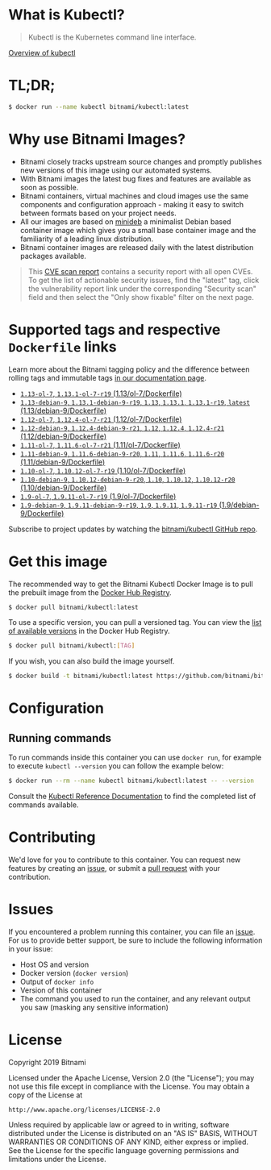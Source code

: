 
# What is Kubectl?

> Kubectl is the Kubernetes command line interface.

[Overview of kubectl](https://kubernetes.io/docs/reference/kubectl/overview/)

# TL;DR;

```bash
$ docker run --name kubectl bitnami/kubectl:latest
```

# Why use Bitnami Images?

* Bitnami closely tracks upstream source changes and promptly publishes new versions of this image using our automated systems.
* With Bitnami images the latest bug fixes and features are available as soon as possible.
* Bitnami containers, virtual machines and cloud images use the same components and configuration approach - making it easy to switch between formats based on your project needs.
* All our images are based on [minideb](https://github.com/bitnami/minideb) a minimalist Debian based container image which gives you a small base container image and the familiarity of a leading linux distribution.
* Bitnami container images are released daily with the latest distribution packages available.


> This [CVE scan report](https://quay.io/repository/bitnami/kubectl?tab=tags) contains a security report with all open CVEs. To get the list of actionable security issues, find the "latest" tag, click the vulnerability report link under the corresponding "Security scan" field and then select the "Only show fixable" filter on the next page.

# Supported tags and respective `Dockerfile` links

Learn more about the Bitnami tagging policy and the difference between rolling tags and immutable tags [in our documentation page](https://docs.bitnami.com/containers/how-to/understand-rolling-tags-containers/).


* [`1.13-ol-7`, `1.13.1-ol-7-r19` (1.13/ol-7/Dockerfile)](https://github.com/bitnami/bitnami-docker-kubectl/blob/1.13.1-ol-7-r19/1.13/ol-7/Dockerfile)
* [`1.13-debian-9`, `1.13.1-debian-9-r19`, `1.13`, `1.13.1`, `1.13.1-r19`, `latest` (1.13/debian-9/Dockerfile)](https://github.com/bitnami/bitnami-docker-kubectl/blob/1.13.1-debian-9-r19/1.13/debian-9/Dockerfile)
* [`1.12-ol-7`, `1.12.4-ol-7-r21` (1.12/ol-7/Dockerfile)](https://github.com/bitnami/bitnami-docker-kubectl/blob/1.12.4-ol-7-r21/1.12/ol-7/Dockerfile)
* [`1.12-debian-9`, `1.12.4-debian-9-r21`, `1.12`, `1.12.4`, `1.12.4-r21` (1.12/debian-9/Dockerfile)](https://github.com/bitnami/bitnami-docker-kubectl/blob/1.12.4-debian-9-r21/1.12/debian-9/Dockerfile)
* [`1.11-ol-7`, `1.11.6-ol-7-r21` (1.11/ol-7/Dockerfile)](https://github.com/bitnami/bitnami-docker-kubectl/blob/1.11.6-ol-7-r21/1.11/ol-7/Dockerfile)
* [`1.11-debian-9`, `1.11.6-debian-9-r20`, `1.11`, `1.11.6`, `1.11.6-r20` (1.11/debian-9/Dockerfile)](https://github.com/bitnami/bitnami-docker-kubectl/blob/1.11.6-debian-9-r20/1.11/debian-9/Dockerfile)
* [`1.10-ol-7`, `1.10.12-ol-7-r19` (1.10/ol-7/Dockerfile)](https://github.com/bitnami/bitnami-docker-kubectl/blob/1.10.12-ol-7-r19/1.10/ol-7/Dockerfile)
* [`1.10-debian-9`, `1.10.12-debian-9-r20`, `1.10`, `1.10.12`, `1.10.12-r20` (1.10/debian-9/Dockerfile)](https://github.com/bitnami/bitnami-docker-kubectl/blob/1.10.12-debian-9-r20/1.10/debian-9/Dockerfile)
* [`1.9-ol-7`, `1.9.11-ol-7-r19` (1.9/ol-7/Dockerfile)](https://github.com/bitnami/bitnami-docker-kubectl/blob/1.9.11-ol-7-r19/1.9/ol-7/Dockerfile)
* [`1.9-debian-9`, `1.9.11-debian-9-r19`, `1.9`, `1.9.11`, `1.9.11-r19` (1.9/debian-9/Dockerfile)](https://github.com/bitnami/bitnami-docker-kubectl/blob/1.9.11-debian-9-r19/1.9/debian-9/Dockerfile)

Subscribe to project updates by watching the [bitnami/kubectl GitHub repo](https://github.com/bitnami/bitnami-docker-kubectl).

# Get this image

The recommended way to get the Bitnami Kubectl Docker Image is to pull the prebuilt image from the [Docker Hub Registry](https://hub.docker.com/r/bitnami/kubectl).

```bash
$ docker pull bitnami/kubectl:latest
```

To use a specific version, you can pull a versioned tag. You can view the [list of available versions](https://hub.docker.com/r/bitnami/kubectl/tags/) in the Docker Hub Registry.

```bash
$ docker pull bitnami/kubectl:[TAG]
```

If you wish, you can also build the image yourself.

```bash
$ docker build -t bitnami/kubectl:latest https://github.com/bitnami/bitnami-docker-kubectl.git
```

# Configuration

## Running commands

To run commands inside this container you can use `docker run`, for example to execute `kubectl --version` you can follow the example below:

```bash
$ docker run --rm --name kubectl bitnami/kubectl:latest -- --version
```

Consult the [Kubectl Reference Documentation](https://kubernetes.io/docs/reference/generated/kubectl/kubectl-commands) to find the completed list of commands available.

# Contributing

We'd love for you to contribute to this container. You can request new features by creating an [issue](https://github.com/bitnami/bitnami-docker-kubectl/issues), or submit a [pull request](https://github.com/bitnami/bitnami-docker-kubectl/pulls) with your contribution.

# Issues

If you encountered a problem running this container, you can file an [issue](https://github.com/bitnami/bitnami-docker-kubectl/issues). For us to provide better support, be sure to include the following information in your issue:

- Host OS and version
- Docker version (`docker version`)
- Output of `docker info`
- Version of this container
- The command you used to run the container, and any relevant output you saw (masking any sensitive information)

# License

Copyright 2019 Bitnami

Licensed under the Apache License, Version 2.0 (the "License");
you may not use this file except in compliance with the License.
You may obtain a copy of the License at

    http://www.apache.org/licenses/LICENSE-2.0

Unless required by applicable law or agreed to in writing, software
distributed under the License is distributed on an "AS IS" BASIS,
WITHOUT WARRANTIES OR CONDITIONS OF ANY KIND, either express or implied.
See the License for the specific language governing permissions and
limitations under the License.
